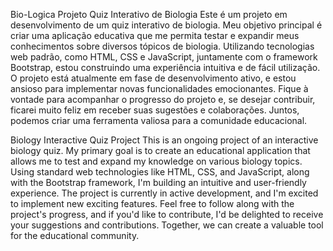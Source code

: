 Bio-Logica
Projeto Quiz Interativo de Biologia
Este é um projeto em desenvolvimento de um quiz interativo de biologia. Meu objetivo principal é criar uma aplicação educativa que me permita testar e expandir meus conhecimentos sobre diversos tópicos de biologia.
Utilizando tecnologias web padrão, como HTML, CSS e JavaScript, juntamente com o framework Bootstrap, estou construindo uma experiência intuitiva e de fácil utilização. O projeto está atualmente em fase de desenvolvimento ativo, e estou ansioso para implementar novas funcionalidades emocionantes.
Fique à vontade para acompanhar o progresso do projeto e, se desejar contribuir, ficarei muito feliz em receber suas sugestões e colaborações. Juntos, podemos criar uma ferramenta valiosa para a comunidade educacional.

Biology Interactive Quiz Project
This is an ongoing project of an interactive biology quiz. My primary goal is to create an educational application that allows me to test and expand my knowledge on various biology topics.
Using standard web technologies like HTML, CSS, and JavaScript, along with the Bootstrap framework, I'm building an intuitive and user-friendly experience. The project is currently in active development, and I'm excited to implement new exciting features.
Feel free to follow along with the project's progress, and if you'd like to contribute, I'd be delighted to receive your suggestions and contributions. Together, we can create a valuable tool for the educational community.
